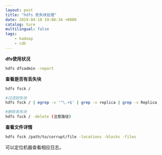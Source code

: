 ```yaml
---
layout: post
title: "hdfs 丢失块处理"
date: 2019-04-18 19:08:34 +0800
catalog: ture  
multilingual: false
tags: 
    - hadoop
    - cdh
---
```



**dfs使用状况**

```bash
hdfs dfsadmin -report
```

**查看是否有丢失块**

```bash
hdfs fsck /

#过滤损失块
hdfs fsck / | egrep -v '^\.+$' | grep -v replica | grep -v Replica

#删除丢失块
hdfs fsck / -delete (注意路径)
```

**查看文件详情**

```bash
hdfs fsck /path/to/corrupt/file -locations -blocks -files
```

可以定位机器查看相应日志。